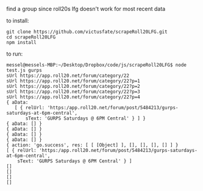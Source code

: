 find a group since roll20s lfg doesn't work for most recent data

to install:

    git clone https://github.com/victusfate/scrapeRoll20LFG.git
    cd scrapeRoll20LFG
    npm install


to run:

    messel@messels-MBP:~/Desktop/Dropbox/code/js/scrapeRoll20LFG$ node test.js gurps
    sUrl https://app.roll20.net/forum/category/22
    sUrl https://app.roll20.net/forum/category/22?p=1
    sUrl https://app.roll20.net/forum/category/22?p=2
    sUrl https://app.roll20.net/forum/category/22?p=3
    sUrl https://app.roll20.net/forum/category/22?p=4
    { aData: 
       [ { relUrl: 'https:/app.roll20.net/forum/post/5484213/gurps-saturdays-at-6pm-central',
           sText: 'GURPS Saturdays @ 6PM Central' } ] }
    { aData: [] }
    { aData: [] }
    { aData: [] }
    { aData: [] }
    { action: 'go.success', res: [ [ [Object] ], [], [], [], [] ] }
    [ { relUrl: 'https:/app.roll20.net/forum/post/5484213/gurps-saturdays-at-6pm-central',
        sText: 'GURPS Saturdays @ 6PM Central' } ]
    []
    []
    []
    []
